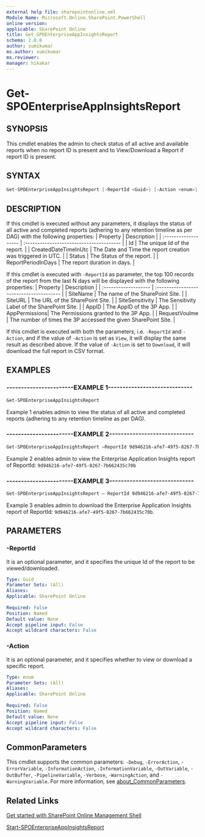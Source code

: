 ```yaml
---
external help file: sharepointonline.xml
Module Name: Microsoft.Online.SharePoint.PowerShell
online version: 
applicable: SharePoint Online
title: Get-SPOEnterpriseAppInsightsReport
schema: 2.0.0
author: sumikumar
ms.author: sumikumar
ms.reviewer:
manager: hikakar
---
```


# Get-SPOEnterpriseAppInsightsReport

## SYNOPSIS

This cmdlet enables the admin to check status of all active and available reports when no report ID is present and to View/Download a Report if report ID is present.

## SYNTAX

```powershell
Get-SPOEnterpriseAppInsightsReport [-ReportId <Guid>] [-Action <enum>]
```

## DESCRIPTION

If this cmdlet is executed without any parameters, it displays the status of all active and completed reports (adhering to any retention timeline as per DAG) with the following properties:
| Property             | Description                              |
| :------------------- | :--------------------------------------- |
| Id | The unique Id of the report.                    |
| CreatedDateTimeInUtc | The Date and Time the report creation was triggered in UTC.                   |
| Status | The Status of the report.               |
| ReportPeriodInDays | The report duration in days.       |

If this cmdlet is executed with `-ReportId` as parameter, the top 100 records of the report from the last N days will be displayed with the following properties:
| Property             | Description                              |
| :------------------- | :--------------------------------------- |
| SiteName | The name of the SharePoint Site.                    |
| SiteURL               | The URL of the SharePoint Site.                   |
| SiteSensitivity | The Sensitivity Label of the SharePoint Site.               |
| AppID | The AppID of the 3P App.       |
| AppPermissions| The Permissions granted to the 3P App. |
| RequestVoulme | The number of times the 3P accessed the given SharePoint Site.          |

If this cmdlet is executed with both the parameters, i.e. `-ReportId` and `-Action`, and if the value of `-Action` is set as `View`, it will display the same result as described above. If the value of `-Action` is set to `Download`, it will download the full report in CSV format.
  
## EXAMPLES

### -----------------------EXAMPLE 1-----------------------------

```powershell
Get-SPOEnterpriseAppInsightsReport
```

Example 1 enables admin to view the status of all active and completed reports (adhering to any retention timeline as per DAG).

### -----------------------EXAMPLE 2-----------------------------

```powershell
Get-SPOEnterpriseAppInsightsReport –ReportId 9d946216-afe7-49f5-8267-7b662435c70b
```

Example 2 enables admin to view the Enterprise Application Insights report of ReportId: `9d946216-afe7-49f5-8267-7b662435c70b`

### -----------------------EXAMPLE 3-----------------------------

```powershell
Get-SPOEnterpriseAppInsightsReport – ReportId 9d946216-afe7-49f5-8267-7b662435c70b -Action Download
```

Example 3 enables admin to download the Enterprise Application Insights report of ReportId: `9d946216-afe7-49f5-8267-7b662435c70b`.

## PARAMETERS

### -ReportId

It is an optional parameter, and it specifies the unique Id of the report to be viewed/downloaded.

```yaml
Type: Guid
Parameter Sets: (All)
Aliases:
Applicable: SharePoint Online
 
Required: False
Position: Named
Default value: None
Accept pipeline input: False
Accept wildcard characters: False
```

### -Action

It is an optional parameter, and it specifies whether to view or download a specific report.

```yaml
Type: enum
Parameter Sets: (All)
Aliases:
Applicable: SharePoint Online
 
Required: False
Position: Named
Default value: None
Accept pipeline input: False
Accept wildcard characters: False
```

## CommonParameters

This cmdlet supports the common parameters: `-Debug`, `-ErrorAction`, `-ErrorVariable`, `-InformationAction`, `-InformationVariable`, `-OutVariable`, `-OutBuffer`, `-PipelineVariable`, `-Verbose`, `-WarningAction`, and `-WarningVariable`. For more information, see [about_CommonParameters](https://go.microsoft.com/fwlink/?LinkID=113216).

## Related Links

[Get started with SharePoint Online Management Shell](https://learn.microsoft.com/en-us/powershell/sharepoint/sharepoint-online/connect-sharepoint-online)

[Start-SPOEnterpriseAppInsightsReport](./Get-SPOEnterpriseAppInsightsReport.md)